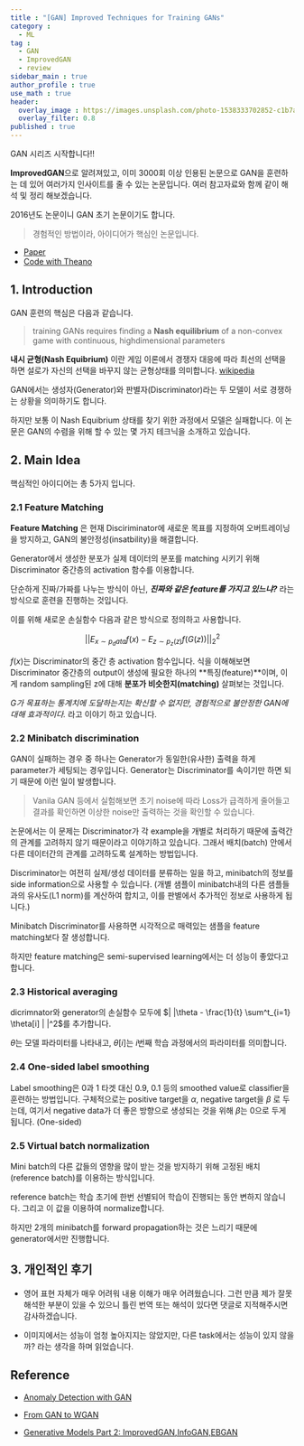 ```yaml
---
title : "[GAN] Improved Techniques for Training GANs"
category :
  - ML
tag :
  - GAN
  - ImprovedGAN
  - review
sidebar_main : true
author_profile : true
use_math : true
header:
  overlay_image : https://images.unsplash.com/photo-1538333702852-c1b7a2a93001?ixlib=rb-1.2.1&ixid=eyJhcHBfaWQiOjEyMDd9&auto=format&fit=crop&w=2252&q=80
  overlay_filter: 0.8
published : true
---
```


GAN 시리즈 시작합니다!!

**ImprovedGAN**으로 알려져있고, 이미 3000회 이상 인용된 논문으로 GAN을 훈련하는 데 있어 여러가지 인사이트를 줄 수 있는 논문입니다. 여러 참고자료와 함께 같이 해석 및 정리 해보겠습니다.

2016년도 논문이니 GAN 초기 논문이기도 합니다. 

> 경험적인 방법이라, 아이디어가 핵심인 논문입니다.

- [Paper](https://arxiv.org/pdf/1606.03498.pdf)
- [Code with Theano](https://github.com/openai/improved-gan)

## 1. Introduction 

GAN 훈련의 핵심은 다음과 같습니다.

> training GANs requires finding a **Nash equilibrium** of a non-convex game with continuous, highdimensional parameters

**내시 균형(Nash Equibrium)** 이란 게임 이론에서 경쟁자 대응에 따라 최선의 선택을 하면 설로가 자신의 선택을 바꾸지 않는 균형상태를 의미합니다. [wikipedia](https://ko.wikipedia.org/wiki/%EB%82%B4%EC%8B%9C_%EA%B7%A0%ED%98%95)

GAN에서는 생성자(Generator)와 판별자(Discriminator)라는 두 모델이 서로 경쟁하는 상황을 의미하기도 합니다. 

하지만 보통 이 Nash Equibrium 상태를 찾기 위한 과정에서 모델은 실패합니다. 이 논문은 GAN의 수렴을 위해 할 수 있는 몇 가지 테크닉을 소개하고 있습니다.

## 2. Main Idea

핵심적인 아이디어는 총 5가지 입니다.

### 2.1 Feature Matching

**Feature Matching** 은 현재 Disciriminator에 새로운 목표를 지정하여 오버트레이닝을 방지하고, GAN의 불안정성(insatbility)을 해결합니다.

Generator에서 생성한 분포가 실제 데이터의 분포를 matching 시키기 위해  Discriminator 중간층의 activation 함수를 이용합니다.

단순하게 진짜/가짜를 나누는 방식이 아닌, ***진짜와 같은 feature를 가지고 있느냐?*** 라는 방식으로 훈련을 진행하는 것입니다.

이를 위해 새로운 손실함수 다음과 같은 방식으로 정의하고 사용합니다.

$$||E_{x \sim p_data} f(x) - E_{z \sim p_z(z)}f(G(z))||^2_2$$

$f(x)$는 Discriminator의 중간 층 activation 함수입니다. 식을 이해해보면 Discriminator 중간층의 output이 생성에 필요한 하나의 **특징(feature)**이며, 이게 random sampling된 z에 대해 **분포가 비슷한지(matching)** 살펴보는 것입니다.

*G가 목표하는 통계치에 도달하는지는 확신할 수 없지만, 경험적으로 불안정한 GAN에 대해 효과적이다.* 라고 이야기 하고 있습니다.

### 2.2 Minibatch discrimination

GAN이 실패하는 경우 중 하나는 Generator가 동일한(유사한) 출력을 하게 parameter가 세팅되는 경우입니다. Generator는 Discriminator를 속이기만 하면 되기 때문에 이런 일이 발생합니다. 

> Vanila GAN 등에서 실험해보면 초기 noise에 따라 Loss가 급격하게 줄어들고 결과를 확인하면 이상한 noise만 출력하는 것을 확인할 수 있습니다.

논문에서는 이 문제는 Discriminator가 각 example을 개별로 처리하기 때문에 출력간의 관계를 고려하지 않기 때문이라고 이야기하고 있습니다. 그래서 배치(batch) 안에서 다른 데이터간의 관계를 고려하도록 설계하는 방법입니다.

Discriminator는 여전히 실제/생성 데이터를 분류하는 일을 하고, minibatch의 정보를 side information으로 사용할 수 있습니다. (개별 샘플이 minibatch내의 다른 샘플들과의 유사도(L1 norm)를 계산하여 합치고, 이를 판별에서 추가적인 정보로 사용하게 됩니다.)

Minibatch Discriminator를 사용하면 시각적으로 매력있는 샘플을 feature matching보다 잘 생성합니다.

하지만 feature matching은 semi-supervised learning에서는 더 성능이 좋았다고 합니다.

### 2.3 Historical averaging

dicrimnator와 generator의 손실함수 모두에 $| |\theta - \frac{1}{t} \sum^t_{i=1} \theta[i] | |^2$를 추가합니다. 

$\theta$는 모델 파라미터를 나타내고, $\theta[i]$는 $i$번째 학습 과정에서의 파라미터를 의미합니다.

### 2.4 One-sided label smoothing

Label smoothing은 0과 1 타겟 대신 0.9, 0.1 등의 smoothed value로 classifier을 훈련하는 방법입니다. 구체적으로는 positive target을 $\alpha$, negative target을 $\beta$ 로 두는데, 여기서 negative data가 더 좋은 방향으로 생성되는 것을 위해 $\beta$는 0으로 두게 됩니다. (One-sided)

### 2.5 Virtual batch normalization 

Mini batch의 다른 값들의 영향을 많이 받는 것을 방지하기 위해 고정된 배치(reference batch)를 이용하는 방식입니다. 

reference batch는 학습 초기에 한번 선별되어 학습이 진행되는 동안 변하지 않습니다. 그리고 이 값을 이용하여 normalize합니다.

하지만 2개의 minibatch를 forward propagation하는 것은 느리기 때문에 generator에서만 진행합니다.

## 3. 개인적인 후기

- 영어 표현 자체가 매우 어려워 내용 이해가 매우 어려웠습니다. 그런 만큼 제가 잘못해석한 부분이 있을 수 있으니 틀린 번역 또는 해석이 있다면 댓글로 지적해주시면 감사하겠습니다.

- 이미지에서는 성능이 엄청 높아지지는 않았지만, 다른 task에서는 성능이 있지 않을까? 라는 생각을 하며 읽었습니다.

## Reference

- [Anomaly Detection with GAN](http://incredible.ai/deep-learning/2018/02/17/AnoGAN/#feature-matching)

- [From GAN to WGAN](https://github.com/yjucho1/articles/blob/master/fromGANtoWGAN/readme.md)

- [Generative Models Part 2: ImprovedGAN,InfoGAN,EBGAN](https://taeoh-kim.github.io/blog/generative-models-part-2-improvedganinfoganebgan/)